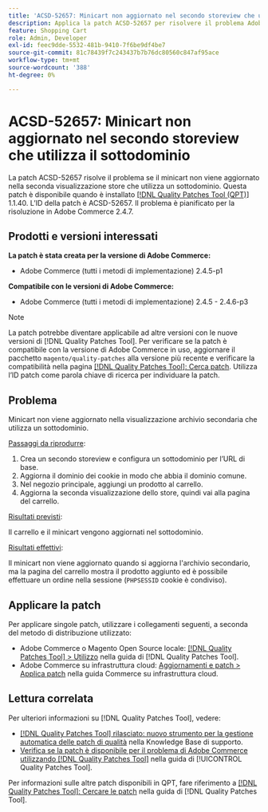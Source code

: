 ```yaml
---
title: 'ACSD-52657: Minicart non aggiornato nel secondo storeview che utilizza il sottodominio'
description: Applica la patch ACSD-52657 per risolvere il problema Adobe Commerce, se il minicart non viene aggiornato nella seconda visualizzazione store che utilizza un sottodominio.
feature: Shopping Cart
role: Admin, Developer
exl-id: feec9dde-5532-481b-9410-7f6be9df4be7
source-git-commit: 81c78439f7c243437b7b76dc80560c847af95ace
workflow-type: tm+mt
source-wordcount: '388'
ht-degree: 0%

---
```


# ACSD-52657: Minicart non aggiornato nel secondo storeview che utilizza il sottodominio

La patch ACSD-52657 risolve il problema se il minicart non viene aggiornato nella seconda visualizzazione store che utilizza un sottodominio. Questa patch è disponibile quando è installato [[!DNL Quality Patches Tool (QPT)]](https://experienceleague.adobe.com/en/docs/commerce-knowledge-base/kb/announcements/commerce-announcements/magento-quality-patches-released-new-tool-to-self-serve-quality-patches) 1.1.40. L’ID della patch è ACSD-52657. Il problema è pianificato per la risoluzione in Adobe Commerce 2.4.7.

## Prodotti e versioni interessati

**La patch è stata creata per la versione di Adobe Commerce:**

* Adobe Commerce (tutti i metodi di implementazione) 2.4.5-p1

**Compatibile con le versioni di Adobe Commerce:**

* Adobe Commerce (tutti i metodi di implementazione) 2.4.5 - 2.4.6-p3

>[!NOTE]
>
>La patch potrebbe diventare applicabile ad altre versioni con le nuove versioni di [!DNL Quality Patches Tool]. Per verificare se la patch è compatibile con la versione di Adobe Commerce in uso, aggiornare il pacchetto `magento/quality-patches` alla versione più recente e verificare la compatibilità nella pagina [[!DNL Quality Patches Tool]: Cerca patch](https://experienceleague.adobe.com/tools/commerce-quality-patches/index.html). Utilizza l’ID patch come parola chiave di ricerca per individuare la patch.

## Problema

Minicart non viene aggiornato nella visualizzazione archivio secondaria che utilizza un sottodominio.

<u>Passaggi da riprodurre</u>:

1. Crea un secondo storeview e configura un sottodominio per l’URL di base.
1. Aggiorna il dominio dei cookie in modo che abbia il dominio comune.
1. Nel negozio principale, aggiungi un prodotto al carrello.
1. Aggiorna la seconda visualizzazione dello store, quindi vai alla pagina del carrello.

<u>Risultati previsti</u>:

Il carrello e il minicart vengono aggiornati nel sottodominio.

<u>Risultati effettivi</u>:

Il minicart non viene aggiornato quando si aggiorna l&#39;archivio secondario, ma la pagina del carrello mostra il prodotto aggiunto ed è possibile effettuare un ordine nella sessione (`PHPSESSID` cookie è condiviso).

## Applicare la patch

Per applicare singole patch, utilizzare i collegamenti seguenti, a seconda del metodo di distribuzione utilizzato:

* Adobe Commerce o Magento Open Source locale: [[!DNL Quality Patches Tool] > Utilizzo](/help/tools/quality-patches-tool/usage.md) nella guida di [!DNL Quality Patches Tool].
* Adobe Commerce su infrastruttura cloud: [Aggiornamenti e patch > Applica patch](https://experienceleague.adobe.com/docs/commerce-cloud-service/user-guide/develop/upgrade/apply-patches.html) nella guida Commerce su infrastruttura cloud.

## Lettura correlata

Per ulteriori informazioni su [!DNL Quality Patches Tool], vedere:

* [[!DNL Quality Patches Tool] rilasciato: nuovo strumento per la gestione automatica delle patch di qualità](https://experienceleague.adobe.com/en/docs/commerce-knowledge-base/kb/announcements/commerce-announcements/magento-quality-patches-released-new-tool-to-self-serve-quality-patches) nella Knowledge Base di supporto.
* [Verifica se la patch è disponibile per il problema di Adobe Commerce utilizzando  [!DNL Quality Patches Tool]](/help/tools/quality-patches-tool/patches-available-in-qpt/check-patch-for-magento-issue-with-magento-quality-patches.md) nella guida di [!UICONTROL Quality Patches Tool].


Per informazioni sulle altre patch disponibili in QPT, fare riferimento a [[!DNL Quality Patches Tool]: Cercare le patch](https://experienceleague.adobe.com/tools/commerce-quality-patches/index.html) nella guida di [!DNL Quality Patches Tool].
